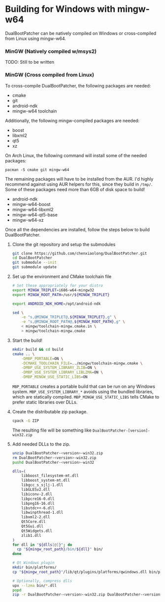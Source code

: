 Building for Windows with mingw-w64
===================================

DualBootPatcher can be natively compiled on Windows or cross-compiled from Linux using mingw-w64.


### MinGW (Natively compiled w/msys2)

TODO: Still to be written


### MinGW (Cross compiled from Linux)

To cross-compile DualBootPatcher, the following packages are needed:

- cmake
- git
- android-ndk
- mingw-w64 toolchain

Additionally, the following mingw-compiled packages are needed:

- boost
- libxml2
- qt5
- xz

On Arch Linux, the following command will install some of the needed packages:

    pacman -S cmake git mingw-w64

The remaining packages will have to be installed from the AUR. I'd highly recommend against using AUR helpers for this, since they build in `/tmp/`. Some of these packages need more than 6GB of disk space to build!

- android-ndk
- mingw-w64-boost
- mingw-w64-libxml2
- mingw-w64-qt5-base
- mingw-w64-xz


Once all the dependencies are installed, follow the steps below to build DualBootPatcher.

1. Clone the git repository and setup the submodules

    ```sh
    git clone https://github.com/chenxiaolong/DualBootPatcher.git
    cd DualBootPatcher
    git submodule --init
    git submodule update
    ```

2. Set up the environment and CMake toolchain file

    ```sh
    # Set these appropriately for your distro
    export MINGW_TRIPLET=i686-w64-mingw32
    export MINGW_ROOT_PATH=/usr/${MINGW_TRIPLET}

    export ANDROID_NDK_HOME=/opt/android-ndk

    sed \
        -e "s,@MINGW_TRIPLET@,${MINGW_TRIPLET},g" \
        -e "s,@MINGW_ROOT_PATH@,${MINGW_ROOT_PATH},g" \
        < mingw/toolchain-mingw.cmake.in \
        > mingw/toolchain-mingw.cmake
    ```

3. Start the build!

    ```sh
    mkdir build && cd build
    cmake .. \
        -DMBP_PORTABLE=ON \
        -DCMAKE_TOOLCHAIN_FILE=../mingw/toolchain-mingw.cmake \
        -DMBP_USE_SYSTEM_LIBRARY_ZLIB=ON \
        -DMBP_USE_SYSTEM_LIBRARY_LIBLZMA=ON \
        -DMBP_MINGW_USE_STATIC_LIBS=ON
    ```

    `MBP_PORTABLE` creates a portable build that can be run on any Windows system.
    `MBP_USE_SYSTEM_LIBRARY_*` avoids using the bundled libraries, which are statically compiled.
    `MBP_MINGW_USE_STATIC_LIBS` tells CMake to prefer static libraries over DLLs.

5. Create the distributable zip package.

    ```sh
    cpack -G ZIP
    ```

   The resulting file will be something like `DualBootPatcher-[version]-win32.zip`

6. Add needed DLLs to the zip.

    ```sh
    unzip DualBootPatcher-<version>-win32.zip
    rm DualBootPatcher-<version>-win32.zip
    pushd DualBootPatcher-<version>-win32

    dlls=(
        libboost_filesystem-mt.dll
        libboost_system-mt.dll
        libgcc_s_sjlj-1.dll
        libGLESv2.dll
        libiconv-2.dll
        libpcre16-0.dll
        libpng16-16.dll
        libstdc++-6.dll
        libwinpthread-1.dll
        libxml2-2.dll
        Qt5Core.dll
        Qt5Gui.dll
        Qt5Widgets.dll
        zlib1.dll
    )
    for dll in "${dlls[@]}"; do
      cp "${mingw_root_path}/bin/${dll}" bin/
    done

    # Qt Windows plugin
    mkdir bin/platforms/
    cp "${mingw_root_path}"/lib/qt/plugins/platforms/qwindows.dll bin/platforms/

    # Optionally, compress dlls
    upx --lzma bin/*.dll
    popd
    zip -r DualBootPatcher-<version>-win32.zip DualBootPatcher-<version>-win32
    ```
